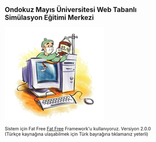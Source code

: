 ## Ondokuz Mayıs Üniversitesi Web Tabanlı Simülasyon Eğitimi Merkezi

![youtube2mp3 screenshot](/asset/img/503.jpg "foto")

Sistem için Fat Free [Fat Free](http://fatfree.sourceforge.net/) Framework'u
kullanıyoruz. Versiyon 2.0.0 (Türkçe kaynağına ulaşabilmek için Türk bayrağına tıklamanız
yeterli)

